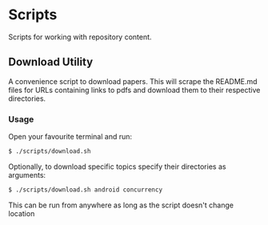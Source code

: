 # Scripts

Scripts for working with repository content.

## Download Utility
A convenience script to download papers. This will scrape the README.md files for URLs containing links to pdfs and download them to their respective directories.

### Usage
Open your favourite terminal and run:

```bash
$ ./scripts/download.sh
```


Optionally, to download specific topics specify their directories as arguments:

```bash
$ ./scripts/download.sh android concurrency
```

This can be run from anywhere as long as the script doesn't change location